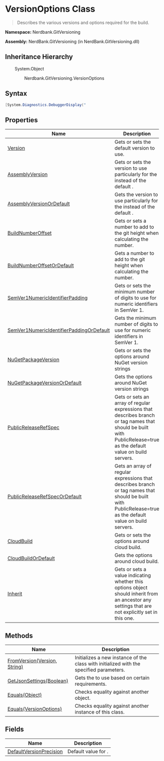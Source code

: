 # VersionOptions Class
> Describes the various versions and options required for the build.

**Namespace:** Nerdbank.GitVersioning

**Assembly:** NerdBank.GitVersioning (in NerdBank.GitVersioning.dll)
## Inheritance Hierarchy
&nbsp;&nbsp;&nbsp;&nbsp;&nbsp;&nbsp;&nbsp;&nbsp;System.Object

&nbsp;&nbsp;&nbsp;&nbsp;&nbsp;&nbsp;&nbsp;&nbsp;&nbsp;&nbsp;&nbsp;&nbsp;&nbsp;&nbsp;&nbsp;&nbsp;Nerdbank.GitVersioning.VersionOptions

## Syntax
~~~~csharp
[System.Diagnostics.DebuggerDisplay("
~~~~
## Properties
|Name|Description|
|---|---|
|[Version](/doc/Nerdbank/GitVersioning/VersionOptions/Properties/Version.md)|Gets or sets the default version to use.|
|[AssemblyVersion](/doc/Nerdbank/GitVersioning/VersionOptions/Properties/AssemblyVersion.md)|Gets or sets the version to use particularly for the instead of the default .|
|[AssemblyVersionOrDefault](/doc/Nerdbank/GitVersioning/VersionOptions/Properties/AssemblyVersionOrDefault.md)|Gets the version to use particularly for the instead of the default .|
|[BuildNumberOffset](/doc/Nerdbank/GitVersioning/VersionOptions/Properties/BuildNumberOffset.md)|Gets or sets a number to add to the git height when calculating the  number.|
|[BuildNumberOffsetOrDefault](/doc/Nerdbank/GitVersioning/VersionOptions/Properties/BuildNumberOffsetOrDefault.md)|Gets a number to add to the git height when calculating the  number.|
|[SemVer1NumericIdentifierPadding](/doc/Nerdbank/GitVersioning/VersionOptions/Properties/SemVer1NumericIdentifierPadding.md)|Gets or sets the minimum number of digits to use for numeric identifiers in SemVer 1.|
|[SemVer1NumericIdentifierPaddingOrDefault](/doc/Nerdbank/GitVersioning/VersionOptions/Properties/SemVer1NumericIdentifierPaddingOrDefault.md)|Gets the minimum number of digits to use for numeric identifiers in SemVer 1.|
|[NuGetPackageVersion](/doc/Nerdbank/GitVersioning/VersionOptions/Properties/NuGetPackageVersion.md)|Gets or sets the options around NuGet version strings|
|[NuGetPackageVersionOrDefault](/doc/Nerdbank/GitVersioning/VersionOptions/Properties/NuGetPackageVersionOrDefault.md)|Gets the options around NuGet version strings|
|[PublicReleaseRefSpec](/doc/Nerdbank/GitVersioning/VersionOptions/Properties/PublicReleaseRefSpec.md)|Gets or sets an array of regular expressions that describes branch or tag names that should be built with PublicRelease=true as the default value on build servers.|
|[PublicReleaseRefSpecOrDefault](/doc/Nerdbank/GitVersioning/VersionOptions/Properties/PublicReleaseRefSpecOrDefault.md)|Gets an array of regular expressions that describes branch or tag names that should be built with PublicRelease=true as the default value on build servers.|
|[CloudBuild](/doc/Nerdbank/GitVersioning/VersionOptions/Properties/CloudBuild.md)|Gets or sets the options around cloud build.|
|[CloudBuildOrDefault](/doc/Nerdbank/GitVersioning/VersionOptions/Properties/CloudBuildOrDefault.md)|Gets the options around cloud build.|
|[Inherit](/doc/Nerdbank/GitVersioning/VersionOptions/Properties/Inherit.md)|Gets or sets a value indicating whether this options object should inherit from an ancestor any settings that are not explicitly set in this one.|
## Methods
|Name|Description|
|---|---|
|[FromVersion(Version, String)](/doc/Nerdbank/GitVersioning/VersionOptions/Methods/FromVersion_Version%2c%20String_.md)|Initializes a new instance of the  class with  initialized with the specified parameters.|
|[GetJsonSettings(Boolean)](/doc/Nerdbank/GitVersioning/VersionOptions/Methods/GetJsonSettings_Boolean_.md)|Gets the  to use based on certain requirements.|
|[Equals(Object)](/doc/Nerdbank/GitVersioning/VersionOptions/Methods/Equals_Object_.md)|Checks equality against another object.|
|[Equals(VersionOptions)](/doc/Nerdbank/GitVersioning/VersionOptions/Methods/Equals_VersionOptions_.md)|Checks equality against another instance of this class.|
## Fields
|Name|Description|
|---|---|
|[DefaultVersionPrecision](/doc/Nerdbank/GitVersioning/VersionOptions/Fields/DefaultVersionPrecision.md)|Default value for .|
